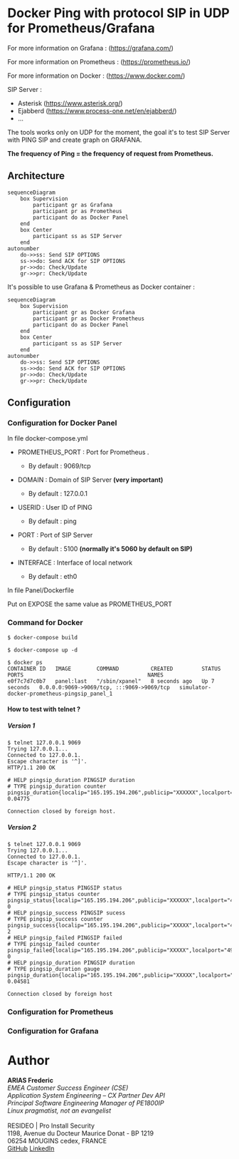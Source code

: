 # Docker Ping with protocol SIP in UDP for Prometheus/Grafana

For more information on Grafana : (https://grafana.com/)

For more information on Prometheus : (https://prometheus.io/)

For more information on Docker : (https://www.docker.com/)

SIP Server : 
  - Asterisk (https://www.asterisk.org/)
  - Ejabberd (https://www.process-one.net/en/ejabberd/)
  - ...

The tools works only on UDP for the moment, the goal it's to test SIP Server with PING SIP and create graph on GRAFANA.

**The frequency of Ping = the frequency of request from Prometheus.**



## Architecture

```mermaid
sequenceDiagram
    box Supervision
        participant gr as Grafana
        participant pr as Prometheus
        participant do as Docker Panel
    end
    box Center
        participant ss as SIP Server 
    end
autonumber
    do->>ss: Send SIP OPTIONS 
    ss->>do: Send ACK for SIP OPTIONS
    pr->>do: Check/Update
    gr->>pr: Check/Update
```

It's possible to use Grafana & Prometheus as Docker container :

```mermaid
sequenceDiagram
    box Supervision
        participant gr as Docker Grafana
        participant pr as Docker Prometheus
        participant do as Docker Panel
    end
    box Center
        participant ss as SIP Server
    end
autonumber
    do->>ss: Send SIP OPTIONS
    ss->>do: Send ACK for SIP OPTIONS
    pr->>do: Check/Update
    gr->>pr: Check/Update
```


## Configuration 

### Configuration for Docker Panel

In file docker-compose.yml

- PROMETHEUS\_PORT : Port for Prometheus .
  - By default : 9069/tcp

- DOMAIN : Domain of SIP Server **(very important)**
  - By default : 127.0.0.1

- USERID : User ID of PING
  - By default : ping

- PORT : Port of SIP Server
  - By default : 5100 **(normally it's 5060 by default on SIP)**
- INTERFACE : Interface of local network
  - By default : eth0


In file Panel/Dockerfile

Put on EXPOSE the same value as PROMETHEUS\_PORT

### Command for Docker

```
$ docker-compose build

$ docker-compose up -d

$ docker ps
CONTAINER ID   IMAGE        COMMAND          CREATED         STATUS         PORTS                                       NAMES
e0f7c7d7c0b7   panel:last   "/sbin/xpanel"   8 seconds ago   Up 7 seconds   0.0.0.0:9069->9069/tcp, :::9069->9069/tcp   simulator-docker-prometheus-pingsip_panel_1
```

#### How to test with telnet ?

##### Version 1 

```
$ telnet 127.0.0.1 9069
Trying 127.0.0.1...
Connected to 127.0.0.1.
Escape character is '^]'.
HTTP/1.1 200 OK

# HELP pingsip_duration PINGSIP duration 
# TYPE pingsip_duration counter
pingsip_duration{localip="165.195.194.206",publicip="XXXXXX",localport="36180",publicport="XXXX",domain="XXXXXXXX"} 0.04775 

Connection closed by foreign host.
```

##### Version 2

```
$ telnet 127.0.0.1 9069
Trying 127.0.0.1...
Connected to 127.0.0.1.
Escape character is '^]'.

HTTP/1.1 200 OK

# HELP pingsip_status PINGSIP status 
# TYPE pingsip_status counter
pingsip_status{localip="165.195.194.206",publicip="XXXXXX",localport="49102",publicport="XXXX",domain="XXXX",user="ping"} 0 
# HELP pingsip_success PINGSIP sucess 
# TYPE pingsip_success counter
pingsip_success{localip="165.195.194.206",publicip="XXXXX",localport="49102",publicport="XXXXX",domain="XXXXXX",user="ping"} 2 
# HELP pingsip_failed PINGSIP failed 
# TYPE pingsip_failed counter
pingsip_failed{localip="165.195.194.206",publicip="XXXXX",localport="49102",publicport="XXXXX",domain="XXXXXXX",user="ping"} 0 
# HELP pingsip_duration PINGSIP duration 
# TYPE pingsip_duration gauge
pingsip_duration{localip="165.195.194.206",publicip="XXXXX",localport="49102",publicport="XXXXX",domain="XXXXXXX"} 0.04581 

Connection closed by foreign host

```

### Configuration for Prometheus

### Configuration for Grafana

# Author

**ARIAS Frederic** <br />
*EMEA Customer Success Engineer (CSE)* <br />
*Application System Engineering – CX Partner Dev API*  <br />
*Principal Software Engineering Manager of PE1800IP* <br />
*Linux pragmatist, not an evangelist* <br />
<br />
RESIDEO  | Pro Install Security <br />
1198, Avenue du Docteur Maurice Donat - BP 1219 <br />
06254 MOUGINS cedex, FRANCE <br />
[GitHub](https://github.com/ARIASFREDERIC) [LinkedIn](https://fr.linkedin.com/in/ariasfrederic/fr) <br />

